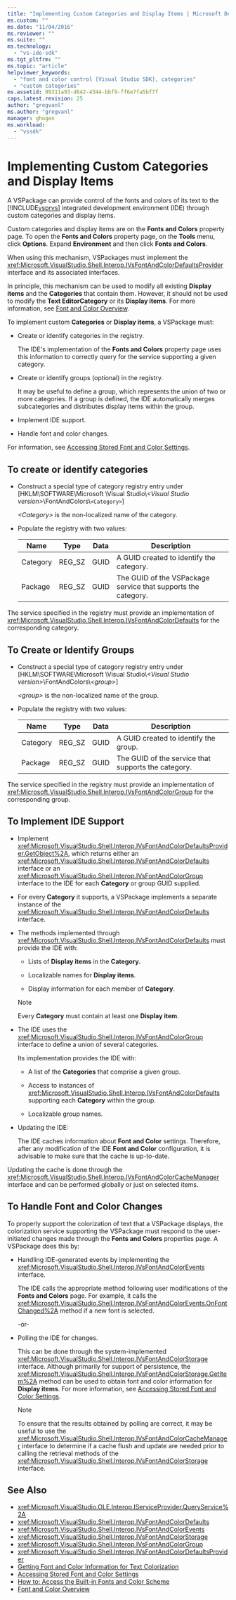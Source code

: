 ```yaml
---
title: "Implementing Custom Categories and Display Items | Microsoft Docs"
ms.custom: ""
ms.date: "11/04/2016"
ms.reviewer: ""
ms.suite: ""
ms.technology:
  - "vs-ide-sdk"
ms.tgt_pltfrm: ""
ms.topic: "article"
helpviewer_keywords:
  - "font and color control [Visual Studio SDK], categories"
  - "custom categories"
ms.assetid: 99311a93-d642-4344-bbf9-ff6e7fa5bf7f
caps.latest.revision: 25
author: "gregvanl"
ms.author: "gregvanl"
manager: ghogen
ms.workload:
  - "vssdk"
---
```

# Implementing Custom Categories and Display Items
A VSPackage can provide control of the fonts and colors of its text to the [!INCLUDE[vsprvs](../code-quality/includes/vsprvs_md.md)] integrated development environment (IDE) through custom categories and display items.

 Custom categories and display items are on the **Fonts and Colors** property page. To open the **Fonts and Colors** property page, on the **Tools** menu, click **Options**. Expand **Environment** and then click **Fonts and Colors**.

 When using this mechanism, VSPackages must implement the <xref:Microsoft.VisualStudio.Shell.Interop.IVsFontAndColorDefaultsProvider> interface and its associated interfaces.

 In principle, this mechanism can be used to modify all existing **Display items** and the **Categories** that contain them. However, it should not be used to modify the **Text EditorCategory** or its **Display items**. For more information, see [Font and Color Overview](../extensibility/font-and-color-overview.md).

 To implement custom **Categories** or **Display items**, a VSPackage must:

-   Create or identify categories in the registry.

     The IDE's implementation of the **Fonts and Colors** property page uses this information to correctly query for the service supporting a given category.

-   Create or identify groups (optional) in the registry.

     It may be useful to define a group, which represents the union of two or more categories. If a group is defined, the IDE automatically merges subcategories and distributes display items within the group.

-   Implement IDE support.

-   Handle font and color changes.

 For information, see [Accessing Stored Font and Color Settings](../extensibility/accessing-stored-font-and-color-settings.md).

## To create or identify categories

-   Construct a special type of category registry entry under [HKLM\SOFTWARE\Microsoft \Visual Studio\\*\<Visual Studio version>*\FontAndColors\\`<Category>`]

     *\<Category>* is the non-localized name of the category.

-   Populate the registry with two values:

    |Name|Type|Data|Description|
    |----------|----------|----------|-----------------|
    |Category|REG_SZ|GUID|A GUID created to identify the category.|
    |Package|REG_SZ|GUID|The GUID of the VSPackage service that supports the category.|

 The service specified in the registry must provide an implementation of <xref:Microsoft.VisualStudio.Shell.Interop.IVsFontAndColorDefaults> for the corresponding category.

## To Create or Identify Groups

-   Construct a special type of category registry entry under [HKLM\SOFTWARE\Microsoft \Visual Studio\\*\<Visual Studio version>*\FontAndColors\\*\<group>*]

     *\<group>* is the non-localized name of the group.

-   Populate the registry with two values:

    |Name|Type|Data|Description|
    |----------|----------|----------|-----------------|
    |Category|REG_SZ|GUID|A GUID created to identify the group.|
    |Package|REG_SZ|GUID|The GUID of the service that supports the category.|

 The service specified in the registry must provide an implementation of <xref:Microsoft.VisualStudio.Shell.Interop.IVsFontAndColorGroup> for the corresponding group.

## To Implement IDE Support

-   Implement <xref:Microsoft.VisualStudio.Shell.Interop.IVsFontAndColorDefaultsProvider.GetObject%2A>, which returns either an <xref:Microsoft.VisualStudio.Shell.Interop.IVsFontAndColorDefaults> interface or an <xref:Microsoft.VisualStudio.Shell.Interop.IVsFontAndColorGroup> interface to the IDE for each **Category** or group GUID supplied.

-   For every **Category** it supports, a VSPackage implements a separate instance of the <xref:Microsoft.VisualStudio.Shell.Interop.IVsFontAndColorDefaults> interface.

-   The methods implemented through <xref:Microsoft.VisualStudio.Shell.Interop.IVsFontAndColorDefaults> must provide the IDE with:

    -   Lists of **Display items** in the **Category.**

    -   Localizable names for **Display items**.

    -   Display information for each member of **Category**.

    > [!NOTE]
    >  Every **Category** must contain at least one **Display item**.

-   The IDE uses the <xref:Microsoft.VisualStudio.Shell.Interop.IVsFontAndColorGroup> interface to define a union of several categories.

     Its implementation provides the IDE with:

    -   A list of the **Categories** that comprise a given group.

    -   Access to instances of <xref:Microsoft.VisualStudio.Shell.Interop.IVsFontAndColorDefaults> supporting each **Category** within the group.

    -   Localizable group names.

-   Updating the IDE:

     The IDE caches information about **Font and Color** settings. Therefore, after any modification of the IDE **Font and Color** configuration, it is advisable to make sure that the cache is up-to-date.

 Updating the cache is done through the <xref:Microsoft.VisualStudio.Shell.Interop.IVsFontAndColorCacheManager> interface and can be performed globally or just on selected items.

## To Handle Font and Color Changes
 To properly support the colorization of text that a VSPackage displays, the colorization service supporting the VSPackage must respond to the user-initiated changes made through the **Fonts and Colors** properties page. A VSPackage does this by:

-   Handling IDE-generated events by implementing the <xref:Microsoft.VisualStudio.Shell.Interop.IVsFontAndColorEvents> interface.

     The IDE calls the appropriate method following user modifications of the **Fonts and Colors** page. For example, it calls the <xref:Microsoft.VisualStudio.Shell.Interop.IVsFontAndColorEvents.OnFontChanged%2A> method if a new font is selected.

     -or-

-   Polling the IDE for changes.

     This can be done through the system-implemented <xref:Microsoft.VisualStudio.Shell.Interop.IVsFontAndColorStorage> interface. Although primarily for support of persistence, the <xref:Microsoft.VisualStudio.Shell.Interop.IVsFontAndColorStorage.GetItem%2A> method can be used to obtain font and color information for **Display items**. For more information, see [Accessing Stored Font and Color Settings](../extensibility/accessing-stored-font-and-color-settings.md).

    > [!NOTE]
    >  To ensure that the results obtained by polling are correct, it may be useful to use the <xref:Microsoft.VisualStudio.Shell.Interop.IVsFontAndColorCacheManager> interface to determine if a cache flush and update are needed prior to calling the retrieval methods of the <xref:Microsoft.VisualStudio.Shell.Interop.IVsFontAndColorStorage> interface.

## See Also

- <xref:Microsoft.VisualStudio.OLE.Interop.IServiceProvider.QueryService%2A>
- <xref:Microsoft.VisualStudio.Shell.Interop.IVsFontAndColorDefaults>
- <xref:Microsoft.VisualStudio.Shell.Interop.IVsFontAndColorEvents>
- <xref:Microsoft.VisualStudio.Shell.Interop.IVsFontAndColorStorage>
- <xref:Microsoft.VisualStudio.Shell.Interop.IVsFontAndColorGroup>
- <xref:Microsoft.VisualStudio.Shell.Interop.IVsFontAndColorDefaultsProvider>
- [Getting Font and Color Information for Text Colorization](../extensibility/getting-font-and-color-information-for-text-colorization.md)
- [Accessing Stored Font and Color Settings](../extensibility/accessing-stored-font-and-color-settings.md)
- [How to: Access the Built-in Fonts and Color Scheme](../extensibility/how-to-access-the-built-in-fonts-and-color-scheme.md)
- [Font and Color Overview](../extensibility/font-and-color-overview.md)